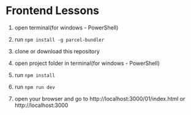 # Frontend Lessons

1) open terminal(for windows - PowerShell)

2) run ``npm install -g parcel-bundler``

3) clone or download this repository

4) open project folder in terminal(for windows - PowerShell)

5) run ``npm install``

6) run ``npm run dev``

7) open your browser and go to http://localhost:3000/01/index.html or http://localhost:3000
